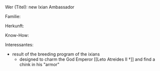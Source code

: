Wer (Titel): new Ixian Ambassador

Familie:

Herkunft:

Know-How:

Interessantes:
- result of the breeding program of the ixians
	- designed to charm the God Emperor [[Leto Atreides II †]] and find a chink in his "armor"